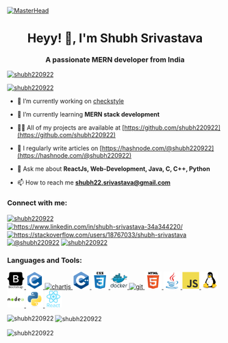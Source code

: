 [![MasterHead](https://c.tenor.com/_i9AUV0dv_0AAAAC/welcome-banner.gif)](https://shubh220922.io)

<h1 align="center">Heyy! 👋, I'm Shubh Srivastava</h1>
<h3 align="center">A passionate MERN developer from India</h3>

<p align="left"> <a href="https://github.com/ryo-ma/github-profile-trophy"><img src="https://github-profile-trophy.vercel.app/?username=shubh220922" alt="shubh220922" /></a> </p>

<p align="left"> <a href="https://twitter.com/shubh220922" target="blank"><img src="https://img.shields.io/twitter/follow/shubh220922?logo=twitter&style=for-the-badge" alt="shubh220922" /></a> </p>

- 🔭 I’m currently working on [checkstyle](https://github.com/checkstyle/checkstyle)

- 🌱 I’m currently learning **MERN stack development**

- 👨‍💻 All of my projects are available at [https://github.com/shubh220922](https://github.com/shubh220922)

- 📝 I regularly write articles on [https://hashnode.com/@shubh220922](https://hashnode.com/@shubh220922)

- 💬 Ask me about **ReactJs, Web-Development, Java, C, C++, Python**

- 📫 How to reach me **shubh22.srivastava@gmail.com**

<h3 align="left">Connect with me:</h3>
<p align="left">
<a href="https://twitter.com/shubh220922" target="blank"><img align="center" src="https://raw.githubusercontent.com/rahuldkjain/github-profile-readme-generator/master/src/images/icons/Social/twitter.svg" alt="shubh220922" height="30" width="40" /></a>
<a href="https://linkedin.com/in/https://www.linkedin.com/in/shubh-srivastava-34a344220/" target="blank"><img align="center" src="https://raw.githubusercontent.com/rahuldkjain/github-profile-readme-generator/master/src/images/icons/Social/linked-in-alt.svg" alt="https://www.linkedin.com/in/shubh-srivastava-34a344220/" height="30" width="40" /></a>
<a href="https://stackoverflow.com/users/https://stackoverflow.com/users/18767033/shubh-srivastava" target="blank"><img align="center" src="https://raw.githubusercontent.com/rahuldkjain/github-profile-readme-generator/master/src/images/icons/Social/stack-overflow.svg" alt="https://stackoverflow.com/users/18767033/shubh-srivastava" height="30" width="40" /></a>
<a href="https://hashnode.com/@shubh220922" target="blank"><img align="center" src="https://raw.githubusercontent.com/rahuldkjain/github-profile-readme-generator/master/src/images/icons/Social/hashnode.svg" alt="@shubh220922" height="30" width="40" /></a>
<a href="https://www.leetcode.com/shubh220922" target="blank"><img align="center" src="https://raw.githubusercontent.com/rahuldkjain/github-profile-readme-generator/master/src/images/icons/Social/leet-code.svg" alt="shubh220922" height="30" width="40" /></a>
</p>

<h3 align="left">Languages and Tools:</h3>
<p align="left"> <a href="https://getbootstrap.com" target="_blank" rel="noreferrer"> <img src="https://raw.githubusercontent.com/devicons/devicon/master/icons/bootstrap/bootstrap-plain-wordmark.svg" alt="bootstrap" width="40" height="40"/> </a> <a href="https://www.cprogramming.com/" target="_blank" rel="noreferrer"> <img src="https://raw.githubusercontent.com/devicons/devicon/master/icons/c/c-original.svg" alt="c" width="40" height="40"/> </a> <a href="https://www.chartjs.org" target="_blank" rel="noreferrer"> <img src="https://www.chartjs.org/media/logo-title.svg" alt="chartjs" width="40" height="40"/> </a> <a href="https://www.w3schools.com/cpp/" target="_blank" rel="noreferrer"> <img src="https://raw.githubusercontent.com/devicons/devicon/master/icons/cplusplus/cplusplus-original.svg" alt="cplusplus" width="40" height="40"/> </a> <a href="https://www.w3schools.com/css/" target="_blank" rel="noreferrer"> <img src="https://raw.githubusercontent.com/devicons/devicon/master/icons/css3/css3-original-wordmark.svg" alt="css3" width="40" height="40"/> </a> <a href="https://www.docker.com/" target="_blank" rel="noreferrer"> <img src="https://raw.githubusercontent.com/devicons/devicon/master/icons/docker/docker-original-wordmark.svg" alt="docker" width="40" height="40"/> </a> <a href="https://git-scm.com/" target="_blank" rel="noreferrer"> <img src="https://www.vectorlogo.zone/logos/git-scm/git-scm-icon.svg" alt="git" width="40" height="40"/> </a> <a href="https://www.w3.org/html/" target="_blank" rel="noreferrer"> <img src="https://raw.githubusercontent.com/devicons/devicon/master/icons/html5/html5-original-wordmark.svg" alt="html5" width="40" height="40"/> </a> <a href="https://www.java.com" target="_blank" rel="noreferrer"> <img src="https://raw.githubusercontent.com/devicons/devicon/master/icons/java/java-original.svg" alt="java" width="40" height="40"/> </a> <a href="https://developer.mozilla.org/en-US/docs/Web/JavaScript" target="_blank" rel="noreferrer"> <img src="https://raw.githubusercontent.com/devicons/devicon/master/icons/javascript/javascript-original.svg" alt="javascript" width="40" height="40"/> </a> <a href="https://www.linux.org/" target="_blank" rel="noreferrer"> <img src="https://raw.githubusercontent.com/devicons/devicon/master/icons/linux/linux-original.svg" alt="linux" width="40" height="40"/> </a> <a href="https://nodejs.org" target="_blank" rel="noreferrer"> <img src="https://raw.githubusercontent.com/devicons/devicon/master/icons/nodejs/nodejs-original-wordmark.svg" alt="nodejs" width="40" height="40"/> </a> <a href="https://www.python.org" target="_blank" rel="noreferrer"> <img src="https://raw.githubusercontent.com/devicons/devicon/master/icons/python/python-original.svg" alt="python" width="40" height="40"/> </a> <a href="https://reactjs.org/" target="_blank" rel="noreferrer"> <img src="https://raw.githubusercontent.com/devicons/devicon/master/icons/react/react-original-wordmark.svg" alt="react" width="40" height="40"/> </a> </p>

<p><img align="left" src="https://github-readme-stats.vercel.app/api/top-langs?username=shubh220922&show_icons=true&locale=en&layout=compact" alt="shubh220922" /></p>

<p>&nbsp;<img align="center" src="https://github-readme-stats.vercel.app/api?username=shubh220922&show_icons=true&locale=en" alt="shubh220922" /></p>

<p><img align="center" src="https://github-readme-streak-stats.herokuapp.com/?user=shubh220922&" alt="shubh220922" /></p>
